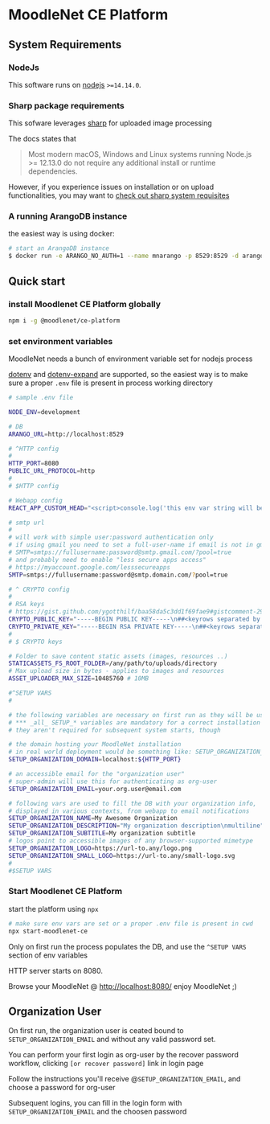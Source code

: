 # MoodleNet CE Platform

## System Requirements

### NodeJs

This software runs on [nodejs](https://nodejs.org/) `>=14.14.0`.

### Sharp package requirements

This sofware leverages [sharp](https://www.npmjs.com/package/sharp) for uploaded image processing

The docs states that

> Most modern macOS, Windows and Linux systems running Node.js >= 12.13.0 do not require any additional install or runtime dependencies.

However, if you experience issues on installation or on upload functionalities, you may want to [check out sharp system requisites](https://github.com/lovell/sharp/tree/master/docs)

### A running ArangoDB instance

the easiest way is using docker:

```sh
# start an ArangoDB instance
$ docker run -e ARANGO_NO_AUTH=1 --name mnarango -p 8529:8529 -d arangodb
```

## Quick start

### install Moodlenet CE Platform globally

```sh
npm i -g @moodlenet/ce-platform
```

### set environment variables

MoodleNet needs a bunch of environment variable set for nodejs process

[dotenv](https://www.npmjs.com/package/dotenv) and [dotenv-expand](https://www.npmjs.com/package/dotenv-expand) are supported, so the easiest way is to make sure a proper `.env` file is present in process working directory

```sh
# sample .env file

NODE_ENV=development

# DB
ARANGO_URL=http://localhost:8529

# ^HTTP config
#
HTTP_PORT=8080
PUBLIC_URL_PROTOCOL=http
#
# $HTTP config

# Webapp config
REACT_APP_CUSTOM_HEAD="<script>console.log('this env var string will be embedded as-is in HTML>HEAD')</script>"

# smtp url
#
# will work with simple user:password authentication only
# if using gmail you need to set a full-user-name if email is not in gmail domain
# SMTP=smtps://fullusername:password@smtp.gmail.com/?pool=true
# and probably need to enable "less secure apps access"
# https://myaccount.google.com/lesssecureapps
SMTP=smtps://fullusername:password@smtp.domain.com/?pool=true

# ^ CRYPTO config
#
# RSA keys
# https://gist.github.com/ygotthilf/baa58da5c3dd1f69fae9#gistcomment-2932501
CRYPTO_PUBLIC_KEY="-----BEGIN PUBLIC KEY-----\n##<keyrows separated by \n>##\n-----END PUBLIC KEY-----"
CRYPTO_PRIVATE_KEY="-----BEGIN RSA PRIVATE KEY-----\n##<keyrows separated by \n>##\n-----END RSA PRIVATE KEY-----"
#
# $ CRYPTO keys

# Folder to save content static assets (images, resources ..)
STATICASSETS_FS_ROOT_FOLDER=/any/path/to/uploads/directory
# Max upload size in bytes - applies to images and resources
ASSET_UPLOADER_MAX_SIZE=10485760 # 10MB

#^SETUP VARS
#

# the following variables are necessary on first run as they will be used for initial DB population
# *** _all_ SETUP_* variables are mandatory for a correct installation ***
# they aren't required for subsequent system starts, though

# the domain hosting your MoodleNet installation
# in real world deployment would be something like: SETUP_ORGANIZATION_DOMAIN=my.example.domain.com
SETUP_ORGANIZATION_DOMAIN=localhost:${HTTP_PORT}

# an accessible email for the "organization user"
# super-admin will use this for authenticating as org-user
SETUP_ORGANIZATION_EMAIL=your.org.user@email.com

# following vars are used to fill the DB with your organization info,
# displayed in various contexts, from webapp to email notifications
SETUP_ORGANIZATION_NAME=My Awesome Organization
SETUP_ORGANIZATION_DESCRIPTION="My organization description\nmultiline"
SETUP_ORGANIZATION_SUBTITLE=My organization subtitle
# logos point to accessible images of any browser-supported mimetype
SETUP_ORGANIZATION_LOGO=https://url-to.any/logo.png
SETUP_ORGANIZATION_SMALL_LOGO=https://url-to.any/small-logo.svg
#
#$SETUP VARS
```

### Start Moodlenet CE Platform

start the platform using `npx`

```sh
# make sure env vars are set or a proper .env file is present in cwd
npx start-moodlenet-ce
```

Only on first run the process populates the DB, and use the `^SETUP VARS` section of env variables

HTTP server starts on 8080.

Browse your MoodleNet @ [http://localhost:8080/](http://localhost:8080/) enjoy MoodleNet ;)

## Organization User

On first run, the organization user is ceated bound to `SETUP_ORGANIZATION_EMAIL` and without any valid password set.

You can perform your first login as org-user by the recover password workflow, clicking `[or recover password]` link in login page

Follow the instructions you'll receive @`SETUP_ORGANIZATION_EMAIL`, and choose a password for org-user

Subsequent logins, you can fill in the login form with `SETUP_ORGANIZATION_EMAIL` and the choosen password
